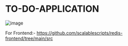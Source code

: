 # TO-DO-APPLICATION

![image](https://user-images.githubusercontent.com/45042261/182807551-2639e096-82bf-470d-a61b-dd5623f9b3e8.png)

For Frontend:-
https://github.com/scalablescripts/redis-frontend/tree/main/src
